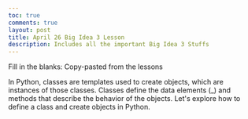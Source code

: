 ```yaml
---
toc: true
comments: true
layout: post
title: April 26 Big Idea 3 Lesson
description: Includes all the important Big Idea 3 Stuffs
---
```



Fill in the blanks: Copy-pasted from the lessons

In Python, classes are templates used to create objects, which are instances of those classes. Classes define the data elements (_) and methods that describe the behavior of the objects. Let's explore how to define a class and create objects in Python.
